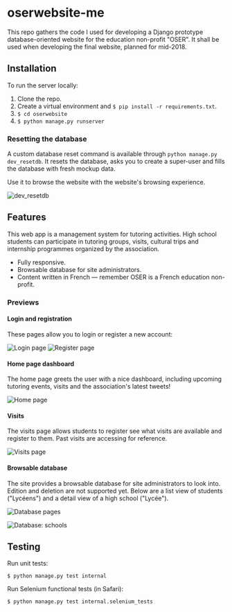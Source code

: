 # oserwebsite-me

This repo gathers the code I used for developing a Django prototype database-oriented website for the education non-profit "OSER". It shall be used when developing the final website, planned for mid-2018.

## Installation

To run the server locally:

1. Clone the repo.
2. Create a virtual environment and `$ pip install -r requirements.txt`.
3. `$ cd oserwebsite`
4. `$ python manage.py runserver`

### Resetting the database

A custom database reset command is available through `python manage.py dev_resetdb`. It resets the database, asks you to create a super-user and fills the database with fresh mockup data.

Use it to browse the website with  the website's browsing experience.

![dev_resetdb](media/dbreset.png)

## Features

This web app is a management system for tutoring activities. High school students can participate in tutoring groups, visits, cultural trips and internship programmes organized by the association.

- Fully responsive.
- Browsable database for site administrators.
- Content written in French — remember OSER is a French education non-profit.

### Previews

#### Login and registration

These pages allow you to login or register a new account:

![Login page](media/login-form.png) ![Register page](media/register.png)

#### Home page dashboard

The home page greets the user with a nice dashboard, including upcoming tutoring events, visits and the association's latest tweets!

![Home page](media/home-page.png)

#### Visits

The visits page allows students to register see what visits are available and register to them. Past visits are accessing for reference.

![Visits page](media/visits-page.png)

#### Browsable database

The site provides a browsable database for site administrators to look into. Edition and deletion are not supported yet. Below are a list view of students ("Lycéens") and a detail view of a high school ("Lycée").

![Database pages](media/database-page.png)

![Database: schools](media/database-school.png)

## Testing

Run unit tests:

```
$ python manage.py test internal
```

Run Selenium functional tests (in Safari):

```
$ python manage.py test internal.selenium_tests
```
